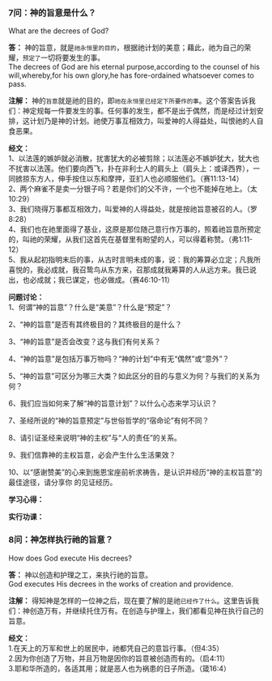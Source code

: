 ### 7问：神的旨意是什么？
What are the decrees of God?  

**答：** 神的旨意，就是`祂永恒里的目的`，根据祂计划的美意；藉此，祂为自己的荣耀，`预定了`一切将要发生的事。  
The  decrees of God are his eternal purpose,according to the counsel of his will,whereby,for his own glory,he has fore-ordained whatsoever comes to pass.  

**注解：** 神的`旨意`就是祂的目的，即`祂在永恒里已经定下所要作的事`。这个答案告诉我们：神定规每一件要发生的事。任何事的发生，都不是出于偶然，而是经过计划安排，这计划乃是神的计划。祂使万事互相效力，叫爱神的人得益处，叫恨祂的人自食恶果。

**经文：**  
1、以法莲的嫉妒就必消散，扰害犹大的必被剪除；以法莲必不嫉妒犹大，犹大也不扰害以法莲。他们要向西飞，扑在非利士人的肩头上（肩头上：或译西界），一同掳掠东方人，伸手按住以东和摩押，亚扪人也必顺服他们。（赛11:13-14）  
2、两个麻雀不是卖一分银子吗？若是你们的父不许，一个也不能掉在地上。（太10:29）   
3、我们晓得万事都互相效力，叫爱神的人得益处，就是按祂旨意被召的人。（罗8:28）  
4、我们也在祂里面得了基业，这原是那位随己意行作万事的，照着祂旨意所预定的，叫祂的荣耀，从我们这首先在基督里有盼望的人，可以得着称赞。（弗1:11-12）  
5、我从起初指明末后的事，从古时言明未成的事，说：我的筹算必立定；凡我所喜悦的，我必成就，我召鸷鸟从东方来，召那成就我筹算的人从远方来。我已说出，也必成就；我已谋定，也必做成。（赛46:10-11）  

**问题讨论：**  
1、何谓“神的旨意”？什么是“美意”？什么是“预定”？  

2、“神的旨意”是否有其终极目的？其终极目的是什么？  

3、“神的旨意”是否会改变？这与我们有何关系？  

4、“神的旨意”是包括万事万物吗？“神的计划”中有无“偶然”或“意外”？  

5、“神的旨意”可区分为哪三大类？如此区分的目的与意义为何？与我们的关系为何？  

6、我们应当如何来了解“神的旨意计划”？以什么心态来学习认识？  

7、圣经所说的“神的旨意预定”与世俗哲学的“宿命论”有何不同？  

8、请引证圣经来说明“神的主权”与“人的责任”的关系。  

9、我们信靠神的主权旨意，必会产生什么生活果效？  

10、以“感谢赞美”的心来到施恩宝座前祈求祷告，是认识并经历“神的主权旨意”的最佳途径，请分享你
的见证经历。  


**学习心得：**

**实行功课：**


### 8问：神怎样执行祂的旨意？
How does God execute His decrees?  

**答：** 神以创造和护理之工，来执行祂的旨意。  
God executes His decrees in the works of creation and providence.  

**注解：** 得知神是怎样的一位神之后，现在要了解的是祂`已经作了什么`。这里告诉我们：神创造万有，并继续托住万有。在创造与护理上，我们都看见神在执行自己的旨意。

**经文：**   
1.在天上的万军和世上的居民中，祂都凭自己的意旨行事。（但4:35）  
2.因为你创造了万物，并且万物是因你的旨意被创造而有的。（启4:11）  
3.耶和华所造的，各适其用；就是恶人也为祸患的日子所造。（箴16:4）  


